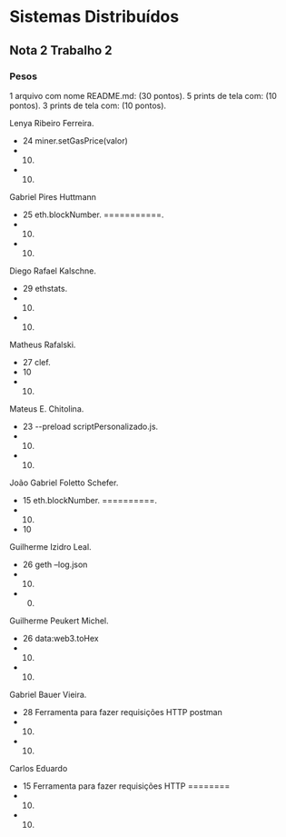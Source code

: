 # Sistemas Distribuídos
## Nota 2 Trabalho 2
### Pesos

1 arquivo com nome README.md: (30 pontos). 
5 prints de tela com: (10 pontos). 
3 prints de tela com: (10 pontos). 

Lenya Ribeiro Ferreira. 
- 24 miner.setGasPrice(valor)  
- 10. 
- 10. 

 Gabriel Pires Huttmann  
- 25  eth.blockNumber.   ===========. 
- 10. 
- 10. 

 Diego Rafael Kalschne. 
- 29 ethstats.  
- 10. 
- 10. 

Matheus Rafalski. 
- 27 clef. 
- 10  
- 10. 
   
Mateus E. Chitolina. 
- 23  --preload scriptPersonalizado.js. 
- 10. 
- 10. 

João Gabriel Foletto Schefer. 
- 15  eth.blockNumber.  ==========. 
- 10. 
- 10  

Guilherme Izidro Leal.  
- 26   geth –log.json
- 10. 
- 0. 
 
Guilherme Peukert Michel. 
- 26   data:web3.toHex
- 10.  
- 10.  

Gabriel Bauer Vieira.  
- 28   Ferramenta para fazer requisições HTTP postman
- 10.  
- 10.  

Carlos Eduardo
- 15   Ferramenta para fazer requisições HTTP ========
- 10.  
- 10. 
















